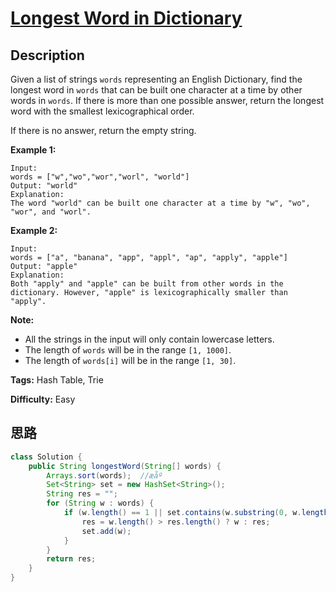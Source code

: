 # [Longest Word in Dictionary][title]

## Description

Given a list of strings `words` representing an English Dictionary, find the
longest word in `words` that can be built one character at a time by other
words in `words`. If there is more than one possible answer, return the
longest word with the smallest lexicographical order.

If there is no answer, return the empty string.

**Example 1:**  
            Input:     words = ["w","wo","wor","worl", "world"]    Output: "world"    Explanation:     The word "world" can be built one character at a time by "w", "wo", "wor", and "worl".    

**Example 2:**  
            Input:     words = ["a", "banana", "app", "appl", "ap", "apply", "apple"]    Output: "apple"    Explanation:     Both "apply" and "apple" can be built from other words in the dictionary. However, "apple" is lexicographically smaller than "apply".    

**Note:**

* All the strings in the input will only contain lowercase letters.
* The length of `words` will be in the range `[1, 1000]`.
* The length of `words[i]` will be in the range `[1, 30]`.


**Tags:** Hash Table, Trie

**Difficulty:** Easy

## 思路

``` java
class Solution {
    public String longestWord(String[] words) {
        Arrays.sort(words);  //æåº
        Set<String> set = new HashSet<String>();
        String res = "";
        for (String w : words) {
            if (w.length() == 1 || set.contains(w.substring(0, w.length() - 1))) {
                res = w.length() > res.length() ? w : res;
                set.add(w);
            }
        }
        return res;
    }
}
```

[title]: https://leetcode.com/problems/longest-word-in-dictionary
